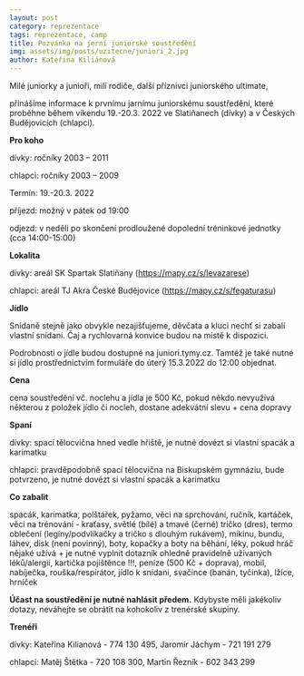 ```yaml
---
layout: post
category: reprezentace
tags: reprezentace, camp
title: Pozvánka na jerní juniorské soustředění
img: assets/img/posts/uzitecne/juniori_2.jpg
author: Kateřina Kiliánová
---
```


Milé juniorky a junioři, milí rodiče, další příznivci juniorského ultimate, 

přinášíme informace k prvnímu jarnímu juniorskému soustředění, které proběhne během víkendu 19.-20.3. 2022 ve Slatiňanech (dívky) a v Českých Budějovicích (chlapci).

**Pro koho**

dívky: ročníky 2003 – 2011

chlapci: ročníky 2003 – 2009

Termín: 19.-20.3. 2022

příjezd: možný v pátek od 19:00

odjezd: v neděli po skončení prodloužené dopolední tréninkové jednotky (cca 14:00-15:00)

**Lokalita**

dívky: areál SK Spartak Slatiňany (https://mapy.cz/s/levazarese)

chlapci: areál TJ Akra České Budějovice (https://mapy.cz/s/fegaturasu)
	
**Jídlo**

Snídaně stejně jako obvykle nezajišťujeme, děvčata a kluci nechť si zabalí vlastní snídani. Čaj a rychlovarná konvice budou na místě k dispozici.

Podrobnosti o jídle budou dostupné na juniori.tymy.cz. Tamtéž je také nutné si jídlo prostřednictvím formuláře do úterý 15.3.2022 do 12:00 objednat.

**Cena**

cena soustředění vč. noclehu a jídla je 500 Kč, pokud někdo nevyužívá některou z položek jídlo či nocleh, dostane adekvátní slevu + cena dopravy

**Spaní**

dívky: spací tělocvična hned vedle hřiště, je nutné dovézt si vlastní spacák a karimatku

chlapci: pravděpodobně spací tělocvična na Biskupském gymnáziu, bude potvrzeno, je nutné dovézt si vlastní spacák a karimatku

**Co zabalit**

spacák, karimatka, polštářek, pyžamo, věci na sprchování, ručník, kartáček, věci na trénování - kraťasy, světlé (bílé) a tmavé (černé) tričko (dres), termo oblečení (legíny/podvlíkačky a tričko s dlouhým rukávem), mikinu, bundu, láhev, disk (není povinný), boty, kopačky a boty na běhání, léky, pokud hráč nějaké užívá + je nutné vyplnit dotazník ohledně pravidelně užívaných léků/alergií, kartička pojištěnce !!!, peníze (500 Kč + doprava), mobil, nabíječka, rouška/respirátor, jídlo k snídani, svačince (banán, tyčinka), lžíce, hrníček

**Účast na soustředění je nutné nahlásit předem.** Kdybyste měli jakékoliv dotazy, neváhejte se obrátit na kohokoliv z trenérské skupiny.

**Trenéři**

dívky: Kateřina Kilianová - 774 130 495, Jaromír Jáchym - 721 191 279

chlapci: Matěj Štětka - 720 108 300, Martin Řezník - 602 343 299
